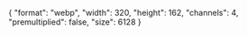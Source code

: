 {
  "format": "webp",
  "width": 320,
  "height": 162,
  "channels": 4,
  "premultiplied": false,
  "size": 6128
}